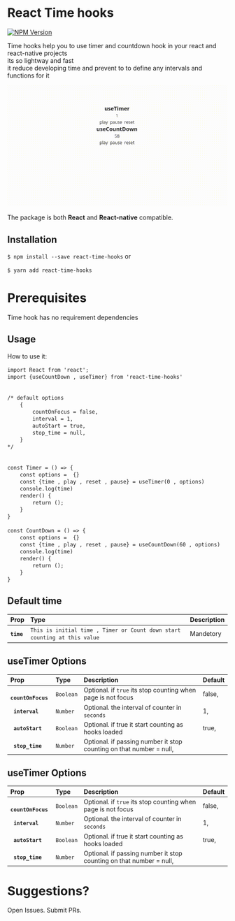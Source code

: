 # React Time hooks
[![NPM Version](https://img.shields.io/npm/v/react-native-jalaali-date-picker.svg?style=flat)](https://www.npmjs.com/package/react-time-hooks)
<!-- [![Build Status](https://travis-ci.org/rghorbani/react-native-persian-calendar-picker.svg?branch=master)](https://travis-ci.org/rghorbani/react-native-persian-calendar-picker) -->


Time hooks help you to use timer and countdown hook in your react and react-native projects 
<br>
its so lightway and fast 
<br>
it reduce developing time and prevent to to define any intervals and functions for it 

<kbd>
<img src="https://raw.githubusercontent.com/Amirnajafi/react-time-hooks/main/demo/demo.gif">
</kbd>

The package is both **React** and **React-native** compatible.

## Installation
`$ npm install --save react-time-hooks`
or 

`$ yarn add react-time-hooks`
# Prerequisites
Time hook has no requirement dependencies
## Usage

How to use it:
``` 
import React from 'react';
import {useCountDown , useTimer} from 'react-time-hooks'


/* default options 
    {
        countOnFocus = false,
        interval = 1,
        autoStart = true,
        stop_time = null,
    }
*/ 


const Timer = () => {
    const options =  {} 
    const {time , play , reset , pause} = useTimer(0 , options)
    console.log(time)
    render() {
        return ();
    }
}

const CountDown = () => {
    const options =  {} 
    const {time , play , reset , pause} = useCountDown(60 , options)
    console.log(time)
    render() {
        return ();
    }
}

```

## Default time
| Prop | Type | Description |
:------------ |:---------------| :-----|
| **`time`** | `This is initial time , Timer or Count down start counting at this value` | Mandetory|

## useTimer Options
| Prop | Type | Description | Default
:------------ |:---------------| :-----| :-----|
| **` countOnFocus`** | `Boolean` | Optional. if `true` its stop counting when page is not focus | false,
| **` interval`** | `Number` | Optional. the interval of counter in `seconds` | 1,
| **` autoStart`** | `Boolean` | Optional. if true it start counting as hooks loaded | true,
| **` stop_time`** |  `Number` | Optional. if passing number it stop counting on that number = null,

## useTimer Options
| Prop | Type | Description | Default
:------------ |:---------------| :-----| :-----|
| **` countOnFocus`** | `Boolean` | Optional. if `true` its stop counting when page is not focus | false,
| **` interval`** | `Number` | Optional. the interval of counter in `seconds` | 1,
| **` autoStart`** | `Boolean` | Optional. if true it start counting as hooks loaded | true,
| **` stop_time`** |  `Number` | Optional. if passing number it stop counting on that number = null,


# Suggestions?

Open Issues. Submit PRs.
